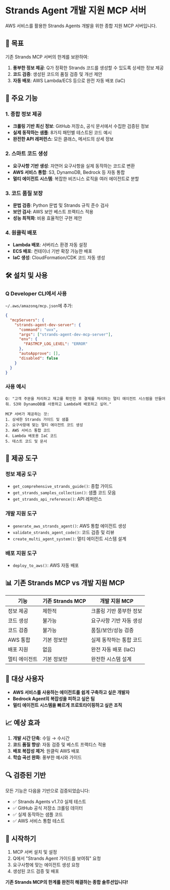 # Strands Agent 개발 지원 MCP 서버

AWS 서비스를 활용한 Strands Agents 개발을 위한 종합 지원 MCP 서버입니다.

## 🎯 목표

기존 Strands MCP 서버의 한계를 보완하여:

1. **풍부한 정보 제공**: Q가 정확한 Strands 코드를 생성할 수 있도록 상세한 정보 제공
2. **코드 검증**: 생성된 코드의 품질 검증 및 개선 제안
3. **자동 배포**: AWS Lambda/ECS 등으로 완전 자동 배포 (IaC)

## 🚀 주요 기능

### 1. 종합 정보 제공
- **크롤링 기반 최신 정보**: GitHub 저장소, 공식 문서에서 수집한 검증된 정보
- **실제 동작하는 샘플**: 8가지 패턴별 테스트된 코드 예시
- **완전한 API 레퍼런스**: 모든 클래스, 메서드의 상세 정보

### 2. 스마트 코드 생성
- **요구사항 기반 생성**: 자연어 요구사항을 실제 동작하는 코드로 변환
- **AWS 서비스 통합**: S3, DynamoDB, Bedrock 등 자동 통합
- **멀티 에이전트 시스템**: 복잡한 비즈니스 로직을 여러 에이전트로 분할

### 3. 코드 품질 보장
- **문법 검증**: Python 문법 및 Strands 규칙 준수 검사
- **보안 검사**: AWS 보안 베스트 프랙티스 적용
- **성능 최적화**: 비용 효율적인 구현 제안

### 4. 원클릭 배포
- **Lambda 배포**: 서버리스 환경 자동 설정
- **ECS 배포**: 컨테이너 기반 확장 가능한 배포
- **IaC 생성**: CloudFormation/CDK 코드 자동 생성

## 🛠️ 설치 및 사용

### Q Developer CLI에서 사용

`~/.aws/amazonq/mcp.json`에 추가:

```json
{
  "mcpServers": {
    "strands-agent-dev-server": {
      "command": "uvx",
      "args": ["strands-agent-dev-mcp-server"],
      "env": {
        "FASTMCP_LOG_LEVEL": "ERROR"
      },
      "autoApprove": [],
      "disabled": false
    }
  }
}
```

### 사용 예시

```
Q: "고객 주문을 처리하고 재고를 확인한 후 결제를 처리하는 멀티 에이전트 시스템을 만들어줘. S3와 DynamoDB를 사용하고 Lambda에 배포하고 싶어."

MCP 서버가 제공하는 것:
1. 상세한 Strands 가이드 및 샘플
2. 요구사항에 맞는 멀티 에이전트 코드 생성
3. AWS 서비스 통합 코드
4. Lambda 배포용 IaC 코드
5. 테스트 코드 및 문서
```

## 🔧 제공 도구

### 정보 제공 도구
- `get_comprehensive_strands_guide()`: 종합 가이드
- `get_strands_samples_collection()`: 샘플 코드 모음
- `get_strands_api_reference()`: API 레퍼런스

### 개발 지원 도구
- `generate_aws_strands_agent()`: AWS 통합 에이전트 생성
- `validate_strands_agent_code()`: 코드 검증 및 리뷰
- `create_multi_agent_system()`: 멀티 에이전트 시스템 설계

### 배포 지원 도구
- `deploy_to_aws()`: AWS 자동 배포

## 📊 기존 Strands MCP vs 개발 지원 MCP

| 기능 | 기존 Strands MCP | 개발 지원 MCP |
|------|------------------|---------------|
| 정보 제공 | 제한적 | 크롤링 기반 풍부한 정보 |
| 코드 생성 | 불가능 | 요구사항 기반 자동 생성 |
| 코드 검증 | 불가능 | 품질/보안/성능 검증 |
| AWS 통합 | 기본 정보만 | 실제 동작하는 통합 코드 |
| 배포 지원 | 없음 | 완전 자동 배포 (IaC) |
| 멀티 에이전트 | 기본 정보만 | 완전한 시스템 설계 |

## 🎯 대상 사용자

- **AWS 서비스를 사용하는 에이전트를 쉽게 구축하고 싶은 개발자**
- **Bedrock Agent의 복잡성을 피하고 싶은 팀**
- **멀티 에이전트 시스템을 빠르게 프로토타이핑하고 싶은 조직**

## 📈 예상 효과

1. **개발 시간 단축**: 수일 → 수시간
2. **코드 품질 향상**: 자동 검증 및 베스트 프랙티스 적용
3. **배포 복잡성 제거**: 원클릭 AWS 배포
4. **학습 곡선 완화**: 풍부한 예시와 가이드

## 🔍 검증된 기반

모든 기능은 다음을 기반으로 검증되었습니다:

- ✅ Strands Agents v1.7.0 실제 테스트
- ✅ GitHub 공식 저장소 크롤링 데이터
- ✅ 실제 동작하는 샘플 코드
- ✅ AWS 서비스 통합 테스트

## 🚀 시작하기

1. MCP 서버 설치 및 설정
2. Q에서 "Strands Agent 가이드를 보여줘" 요청
3. 요구사항에 맞는 에이전트 생성 요청
4. 생성된 코드 검증 및 배포

**기존 Strands MCP의 한계를 완전히 해결하는 종합 솔루션입니다!**
